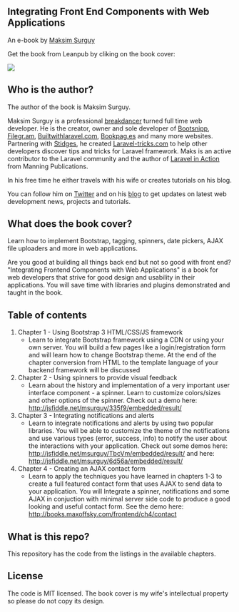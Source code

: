 ## Integrating Front End Components with Web Applications 

An e-book by [Maksim Surguy](http://twitter.com/msurguy)

Get the book from Leanpub by cliking on the book cover:

[![](https://raw.github.com/msurguy/frontend-book/master/cover.jpg)](https://leanpub.com/frontend)

## Who is the author?

The author of the book is Maksim Surguy. 

Maksim Surguy is a professional [breakdancer](http://www.youtube.com/watch?v=s_b-6265knA) turned full time web developer. He is the creator, owner and sole developer of [Bootsnipp](http://bootsnipp.com), [Filegr.am](http://filegr.am), [Builtwithlaravel.com](http://builtwithlaravel.com), [Bookpag.es](http://bookpag.es) and many more websites. Partnering with [Stidges](http://twitter.com/stidges), he created [Laravel-tricks.com](http://laravel-tricks.com) to help other developers discover tips and tricks for Laravel framework. Maks is an active contributor to the Laravel community and the author of [Laravel in Action](http://manning.com/surguy) from Manning Publications.

In his free time he either travels with his wife or creates tutorials on his blog.

You can follow him on [Twitter](http://twitter.com/msurguy) and on his [blog](http://maxoffsky.com) to get updates on latest web development news, projects and tutorials.

## What does the book cover?

Learn how to implement Bootstrap, tagging, spinners, date pickers, AJAX file uploaders and more in web applications.

Are you good at building all things back end but not so good with front end? "Integrating Frontend Components with Web Applications" is a book for web developers that strive for good design and usability in their applications. You will save time with libraries and plugins demonstrated and taught in the book.

## Table of contents

1. Chapter 1 - Using Bootstrap 3 HTML/CSS/JS framework
    - Learn to integrate Bootstrap framework using a CDN or using your own server. You will build a few pages like a login/registration form and will learn how to change Bootstrap theme. At the end of the chapter conversion from HTML to the template language of your backend framework will be discussed
2. Chapter 2 - Using spinners to provide visual feedback
    - Learn about the history and implementation of a very important user interface component - a spinner. Learn to customize colors/sizes and other options of the spinner. Check out a demo here: <http://jsfiddle.net/msurguy/335f9/embedded/result/>
3. Chapter 3 - Integrating notifications and alerts
    - Learn to integrate notifications and alerts by using two popular libraries. You will be able to customize the theme of the notifications and use various types (error, success, info) to notify the user about the interactions with your application. Check out some demos here: <http://jsfiddle.net/msurguy/TbcVm/embedded/result/> and here: <http://jsfiddle.net/msurguy/6d56a/embedded/result/> 
4. Chapter 4 - Creating an AJAX contact form
    - Learn to apply the techniques you have learned in chapters 1-3 to create a full featured contact form that uses AJAX to send data to your application. You will Integrate a spinner, notifications and some AJAX in conjuction with minimal server side code to produce a good looking and useful contact form. See the demo here: <http://books.maxoffsky.com/frontend/ch4/contact>

## What is this repo?

This repository has the code from the listings in the available chapters.

## License

The code is MIT licensed. The book cover is my wife's intellectual property so please do not copy its design.

